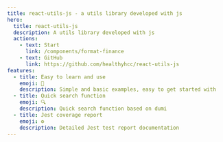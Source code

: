 ```yaml
---
title: react-utils-js - a utils library developed with js
hero:
  title: react-utils-js
  description: A utils library developed with js
  actions:
    - text: Start
      link: /components/format-finance
    - text: GitHub
      link: https://github.com/healthyhcc/react-utils-js
features:
  - title: Easy to learn and use
    emoji: 🚀
    description: Simple and basic examples, easy to get started with
  - title: Quick search function
    emoji: 🔍
    description: Quick search function based on dumi
  - title: Jest coverage report
    emoji: ⚙️
    description: Detailed Jest test report documentation
---
```

